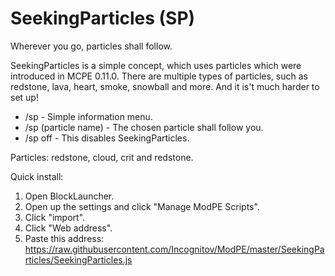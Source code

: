 # SeekingParticles (SP)

Wherever you go, particles shall follow.

SeekingParticles is a simple concept, which uses particles which were introduced in MCPE 0.11.0. There are multiple types of particles, such as redstone, lava, heart, smoke, snowball and more. And it is't much harder to set up!

* /sp - Simple information menu.
* /sp (particle name) - The chosen particle shall follow you.
* /sp off - This disables SeekingParticles.

Particles: redstone, cloud, crit and redstone.

Quick install:

1. Open BlockLauncher.
2. Open up the settings and click "Manage ModPE Scripts".
3. Click "import".
4. Click "Web address".
5. Paste this address: https://raw.githubusercontent.com/Incognitov/ModPE/master/SeekingParticles/SeekingParticles.js
